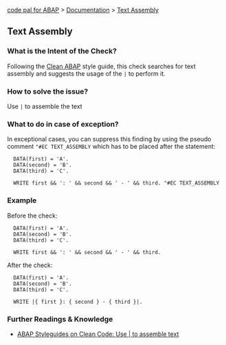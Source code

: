 [code pal for ABAP](../../README.md) > [Documentation](../check_documentation.md) > [Text Assembly](text-assembly.md)

## Text Assembly

### What is the Intent of the Check?

Following the [Clean ABAP](https://github.com/SAP/styleguides/blob/main/clean-abap/CleanABAP.md#use--to-assemble-text) style guide, this check searches for text assembly and suggests the usage of the `|` to perform it.

### How to solve the issue?

Use `|` to assemble the text

### What to do in case of exception?

In exceptional cases, you can suppress this finding by using the pseudo comment `"#EC TEXT_ASSEMBLY` which has to be placed after the statement:

```abap
  DATA(first) = 'A'.
  DATA(second) = 'B'. 
  DATA(third) = 'C'.
  
  WRITE first && ': ' && second && ' - ' && third. "#EC TEXT_ASSEMBLY 
```

### Example

Before the check:

```abap
  DATA(first) = 'A'.
  DATA(second) = 'B'. 
  DATA(third) = 'C'.
  
  WRITE first && ': ' && second && ' - ' && third.
```

After the check:

```abap
  DATA(first) = 'A'.
  DATA(second) = 'B'. 
  DATA(third) = 'C'.

  WRITE |{ first }: { second } - { third }|. 
```

### Further Readings & Knowledge

* [ABAP Styleguides on Clean Code: Use | to assemble text](https://github.com/SAP/styleguides/blob/main/clean-abap/CleanABAP.md#use--to-assemble-text)
